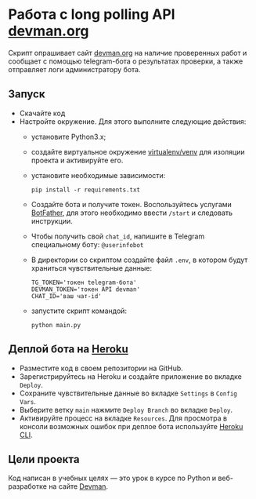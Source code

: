 # Работа с long polling API [devman.org](https://dvmn.org)

Скрипт опрашивает сайт [devman.org](https://dvmn.org) на наличие проверенных работ и сообщает с помощью telegram-бота о результатах проверки, а также отправляет логи администратору бота.

## Запуск

- Скачайте код
- Настройте окружение. Для этого выполните следующие действия:
  - установите Python3.x;
  - создайте виртуальное окружение [virtualenv/venv](https://docs.python.org/3/library/venv.html) для изоляции проекта и активируйте его.
  - установите необходимые зависимости:

    ```
    pip install -r requirements.txt
    ```
  - Создайте бота и получите токен. Воспользуйтесь услугами [BotFather](https://telegram.me/BotFather), для этого необходимо
    ввести `/start` и следовать инструкции.
  - Чтобы получить свой `chat_id`, напишите в Telegram специальному боту: `@userinfobot`
  - В директории со скриптом создайте файл `.env`, в котором будут храниться чувствительные данные:
    ```
    TG_TOKEN='токен telegram-бота'
    DEVMAN_TOKEN='токен API devman'
    CHAT_ID='ваш чат-id'
    ```
  - запустите скрипт командой:

    ```
    python main.py
    ```

## Деплой бота на [Heroku](https://id.heroku.com/login)

- Разместите код в своем репозитории на GitHub.
- Зарегистрируйтесь на Heroku и создайте приложение во вкладке `Deploy`.
- Сохраните чувствительные данные во вкладке `Settings` в `Config Vars`.
- Выберите ветку `main` нажмите `Deploy Branch` во вкладке `Deploy`.
- Активируйте процесс на вкладке `Resources`.
Для просмотра в консоли возможных ошибок при деплое бота используйте [Heroku CLI](https://devcenter.heroku.com/articles/heroku-cli#download-and-install).

## Цели проекта
Код написан в учебных целях — это урок в курсе по Python и веб-разработке на сайте [Devman](https://dvmn.org).